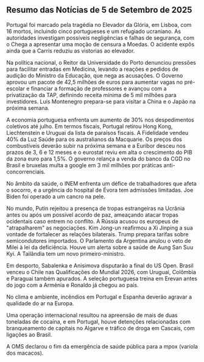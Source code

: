 ## Resumo das Notícias de 5 de Setembro de 2025

Portugal foi marcado pela tragédia no Elevador da Glória, em Lisboa, com 16 mortos, incluindo cinco portugueses e um refugiado ucraniano. As autoridades investigam possíveis negligências e falhas de segurança, com o Chega a apresentar uma moção de censura a Moedas. O acidente expôs ainda que a Carris reduziu as vistorias ao elevador.

Na política nacional, o Reitor da Universidade do Porto denunciou pressões para facilitar entradas em Medicina, levando a reações e pedidos de audição do Ministro da Educação, que nega as acusações. O Governo aprovou um pacote de 42,5 milhões de euros para aumentar vagas no pré-escolar e financiar a formação de professores e avançou com a privatização da TAP, definindo receita mínima de 5 mil milhões para investidores. Luís Montenegro prepara-se para visitar a China e o Japão na próxima semana.

A economia portuguesa enfrenta um aumento de 30% nos despedimentos coletivos até julho. Em termos fiscais, Portugal retirou Hong Kong, Liechtenstein e Uruguai da lista de paraísos fiscais. A Fidelidade vendeu 40% da Luz Saúde para os australianos da Macquarie. Os preços dos combustíveis deverão subir na próxima semana e a Euribor desceu nos prazos de 3, 6 e 12 meses e o eurostat reviu em alta o crescimento do PIB da zona euro para 1,5%. O governo relança a venda do banco da CGD no Brasil e bruxelas multa a google em 3 mil milhões por práticas anti-concorrenciais.

No âmbito da saúde, o INEM enfrenta um défice de trabalhadores que afeta o socorro, e a urgência do hospital de Évora tem admissões limitadas. Joe Biden foi operado a um cancro na pele.

No mundo, Putin rejeitou a presença de tropas estrangeiras na Ucrânia antes ou após um possível acordo de paz, ameaçando atacar tropas ocidentais caso entrem no conflito. A Rússia acusou os europeus de "atrapalharem" as negociações. Kim Jong-un reafirmou a Xi Jinping a sua vontade de fortalecer as relações bilaterais. Trump prepara tarifas sobre semicondutores importados. O Parlamento da Argentina anulou o veto de Milei à lei da deficiência. Houve um alerta sobre a saúde de Aung San Suu Kyi. A Tailândia tem um novo primeiro-ministro.

Em desporto, Sabalenka e Anisimova disputarão a final do US Open. Brasil venceu o Chile nas Qualificações do Mundial 2026, com Uruguai, Colômbia e Paraguai também apurados. A seleção portuguesa treina em Erevan antes do jogo com a Arménia e Ronaldo já chegou ao país.

No clima e ambiente, incêndios em Portugal e Espanha deverão agravar a qualidade do ar na Europa.

Uma operação internacional resultou na apreensão de mais de duas toneladas de cocaína, e em Portugal, houve detenções relacionadas com branqueamento de capitais no Algarve e tráfico de droga em Cascais, com ligações ao Brasil.

A OMS declarou o fim da emergência de saúde pública para a mpox (varíola dos macacos).